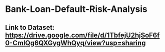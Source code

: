 # Bank-Loan-Default-Risk-Analysis

## Link to Dataset: https://drive.google.com/file/d/1TbfejU2hjSoF6f0-CmIQg6QXGygWhQyq/view?usp=sharing
